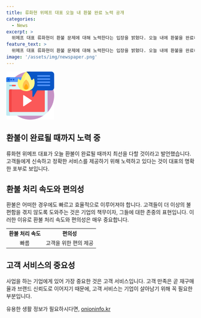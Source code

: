```yaml
---
title: 류화현 위메프 대표 오늘 내 환불 완료 노력 공개
categories:
  - News
excerpt: >
  위메프 대표 류화현이 환불 문제에 대해 노력한다는 입장을 밝혔다. 오늘 내에 환불을 완료하기 위해 노력하겠다는 발언이 사람들의 관심을 끌고 있다.
feature_text: >
  위메프 대표 류화현이 환불 문제에 대해 노력한다는 입장을 밝혔다. 오늘 내에 환불을 완료하기 위해 노력하겠다는 발언이 사람들의 관심을 끌고 있다.
image: '/assets/img/newspaper.png'
---
```


<p><img src="/assets/img/news.png" alt="rentncar 속보" /></p>

<h2 data-ke-size="size26">환불이 완료될 때까지 노력 중</h2>

<p data-ke-size="size16">류화현 위메프 대표가 오늘 환불이 완료될 때까지 최선을 다할 것이라고 발언했습니다. 고객들에게 신속하고 정확한 서비스를 제공하기 위해 노력하고 있다는 것이 대표의 명확한 포부로 보입니다.</p>

<h2 data-ke-size="size26">환불 처리 속도와 편의성</h2>

<p data-ke-size="size16">환불은 어떠한 경우에도 빠르고 효율적으로 이루어져야 합니다. 고객들이 더 이상의 불편함을 겪지 않도록 도와주는 것은 기업의 책무이자, 그들에 대한 존중의 표현입니다. 이러한 이유로 환불 처리 속도와 편의성은 매우 중요합니다.</p>

<table>
  <tr>
    <td style="text-align: center; height: 17px;"><b>환불 처리 속도</b></td>
    <td style="text-align: center; height: 17px;"><b>편의성</b></td>
  </tr>
  <tr>
    <td style="text-align: center; height: 17px;">빠름</td>
    <td style="text-align: center; height: 17px;">고객을 위한 편의 제공</td>
  </tr>
</table>

<h2 data-ke-size="size26">고객 서비스의 중요성</h2>

<p data-ke-size="size16">사업을 하는 기업에게 있어 가장 중요한 것은 고객 서비스입니다. 고객 만족은 곧 재구매율과 브랜드 신뢰도로 이어지기 때문에, 고객 서비스는 기업이 살아남기 위해 꼭 필요한 부분입니다.</p>
유용한 생활 정보가 필요하시다면, <a href="https://onioninfo.kr" rel="dofollow">onioninfo.kr</a>



